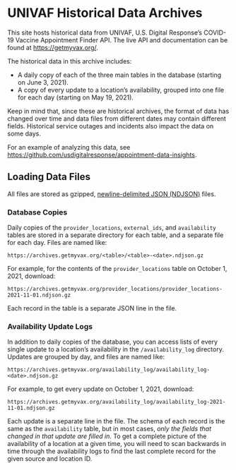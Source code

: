 # UNIVAF Historical Data Archives

This site hosts historical data from UNIVAF, U.S. Digital Response’s COVID-19 Vaccine Appointment Finder API. The live API and documentation can be found at <https://getmyvax.org/>.

The historical data in this archive includes:

- A daily copy of each of the three main tables in the database (starting on June 3, 2021).
- A copy of every update to a location’s availability, grouped into one file for each day (starting on May 19, 2021).

Keep in mind that, since these are historical archives, the format of data has changed over time and data files from different dates may contain different fields. Historical service outages and incidents also impact the data on some days.

For an example of analyzing this data, see <https://github.com/usdigitalresponse/appointment-data-insights>.


## Loading Data Files

All files are stored as gzipped, [newline-delimited JSON (NDJSON)](http://ndjson.org/) files.


### Database Copies

Daily copies of the `provider_locations`, `external_ids`, and `availability` tables are stored in a separate directory for each table, and a separate file for each day. Files are named like:

```
https://archives.getmyvax.org/<table>/<table>-<date>.ndjson.gz
```

For example, for the contents of the `provider_locations` table on October 1, 2021, download:

```
https://archives.getmyvax.org/provider_locations/provider_locations-2021-11-01.ndjson.gz
```

Each record in the table is a separate JSON line in the file.


### Availability Update Logs

In addition to daily copies of the database, you can access lists of every single update to a location’s availability in the `/availability_log` directory. Updates are grouped by day, and files are named like:

```
https://archives.getmyvax.org/availability_log/availability_log-<date>.ndjson.gz
```

For example, to get every update on October 1, 2021, download:

```
https://archives.getmyvax.org/availability_log/availability_log-2021-11-01.ndjson.gz
```

Each update is a separate line in the file. The schema of each record is the same as the `availability` table, but in most cases, _only the fields that changed in that update are filled in_. To get a complete picture of the availability of a location at a given time, you will need to scan backwards in time through the availability logs to find the last complete record for the given source and location ID.
